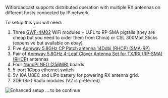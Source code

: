 Wifibroadcast supports distributed operation with multiple RX antennas on different hosts connected by IP network.

To setup this you will need:
1. Three [GWF-4M02](http://en.ogemray.com/product/product.php?t=4M02) WiFi modules + U.FL to RP-SMA pigtails (they are cheap but you need to order them from China) or CSL 300Mbit Sticks (expensive but available on ebay)
2. Five [Aomway 5.8GHz CP Patch antenna 14Ddbi (RHCP) (SMA-RP)](https://hobbyking.com/en_us/aomway-5-8ghz-cp-patch-antenna-14ddbi-rhcp-sma-rp.html)
3. Pair of [Aomway 5.8GHz 4-Leaf Clover Antenna Set for TX/RX (RP-SMA) (RHCP)](https://hobbyking.com/en_us/aomway-5-8ghz-4-leaf-clover-antenna-set-for-tx-rx-rp-sma-rhcp.html) antennas
4. Four [NanoPI NEO (256MB)](http://www.friendlyarm.com/index.php?route=product/product&product_id=132) boards
5. 5-port 1Gbps ethernet switch
6. 5v 10A UBEC and LiPo battery for powering RX antenna grid.
7. 3DR (Sik) Radio modules (V2 is preferred)

![Enhanced setup](https://github.com/svpcom/wifibroadcast/blob/master/doc/enhanced_setup.svg)
... to be continue